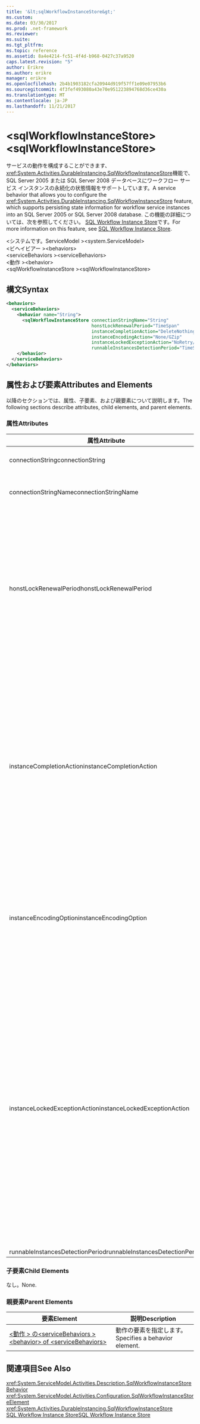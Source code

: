 ```yaml
---
title: '&lt;sqlWorkflowInstanceStore&gt;'
ms.custom: 
ms.date: 03/30/2017
ms.prod: .net-framework
ms.reviewer: 
ms.suite: 
ms.tgt_pltfrm: 
ms.topic: reference
ms.assetid: 8a4e4214-fc51-4f4d-b968-0427c37a9520
caps.latest.revision: "5"
author: Erikre
ms.author: erikre
manager: erikre
ms.openlocfilehash: 2b4b1903182cfa20944d919f57ff1e09e07953b6
ms.sourcegitcommit: 4f3fef493080a43e70e951223894768d36ce430a
ms.translationtype: MT
ms.contentlocale: ja-JP
ms.lasthandoff: 11/21/2017
---
```

# <a name="ltsqlworkflowinstancestoregt"></a><span data-ttu-id="3df35-102">&lt;sqlWorkflowInstanceStore&gt;</span><span class="sxs-lookup"><span data-stu-id="3df35-102">&lt;sqlWorkflowInstanceStore&gt;</span></span>
<span data-ttu-id="3df35-103">サービスの動作を構成することができます、<xref:System.Activities.DurableInstancing.SqlWorkflowInstanceStore>機能で、SQL Server 2005 または SQL Server 2008 データベースにワークフロー サービス インスタンスの永続化の状態情報をサポートしています。</span><span class="sxs-lookup"><span data-stu-id="3df35-103">A service behavior that allows you to configure the <xref:System.Activities.DurableInstancing.SqlWorkflowInstanceStore> feature, which supports persisting state information for workflow service instances into an SQL Server 2005 or SQL Server 2008 database.</span></span> <span data-ttu-id="3df35-104">この機能の詳細については、次を参照してください。 [SQL Workflow Instance Store](../../../../../docs/framework/windows-workflow-foundation/sql-workflow-instance-store.md)です。</span><span class="sxs-lookup"><span data-stu-id="3df35-104">For more information on this feature, see [SQL Workflow Instance Store](../../../../../docs/framework/windows-workflow-foundation/sql-workflow-instance-store.md).</span></span>  
  
<span data-ttu-id="3df35-105">\<システムです。ServiceModel ></span><span class="sxs-lookup"><span data-stu-id="3df35-105">\<system.ServiceModel></span></span>  
<span data-ttu-id="3df35-106">\<ビヘイビアー ></span><span class="sxs-lookup"><span data-stu-id="3df35-106">\<behaviors></span></span>  
<span data-ttu-id="3df35-107">\<serviceBehaviors ></span><span class="sxs-lookup"><span data-stu-id="3df35-107">\<serviceBehaviors></span></span>  
<span data-ttu-id="3df35-108">\<動作 ></span><span class="sxs-lookup"><span data-stu-id="3df35-108">\<behavior></span></span>  
<span data-ttu-id="3df35-109">\<sqlWorkflowInstanceStore ></span><span class="sxs-lookup"><span data-stu-id="3df35-109">\<sqlWorkflowInstanceStore></span></span>  
  
## <a name="syntax"></a><span data-ttu-id="3df35-110">構文</span><span class="sxs-lookup"><span data-stu-id="3df35-110">Syntax</span></span>  
  
```xml  
<behaviors>
  <serviceBehaviors>
    <behavior name="String">
      <sqlWorkflowInstanceStore connectionStringName="String" 
                                honstLockRenewalPeriod="TimeSpan" 
                                instanceCompletionAction="DeleteNothing/DeleteAll" 
                                instanceEncodingAction="None/GZip" 
                                instanceLockedExceptionAction="NoRetry/BasicRetry/AggressiveRetry" 
                                runnableInstancesDetectionPeriod="TimeSpan" />
    </behavior>
  </serviceBehaviors>
</behaviors>  
```  
  
## <a name="attributes-and-elements"></a><span data-ttu-id="3df35-111">属性および要素</span><span class="sxs-lookup"><span data-stu-id="3df35-111">Attributes and Elements</span></span>  
 <span data-ttu-id="3df35-112">以降のセクションでは、属性、子要素、および親要素について説明します。</span><span class="sxs-lookup"><span data-stu-id="3df35-112">The following sections describe attributes, child elements, and parent elements.</span></span>  
  
### <a name="attributes"></a><span data-ttu-id="3df35-113">属性</span><span class="sxs-lookup"><span data-stu-id="3df35-113">Attributes</span></span>  
  
|<span data-ttu-id="3df35-114">属性</span><span class="sxs-lookup"><span data-stu-id="3df35-114">Attribute</span></span>|<span data-ttu-id="3df35-115">説明</span><span class="sxs-lookup"><span data-stu-id="3df35-115">Description</span></span>|  
|---------------|-----------------|  
|<span data-ttu-id="3df35-116">connectionString</span><span class="sxs-lookup"><span data-stu-id="3df35-116">connectionString</span></span>|<span data-ttu-id="3df35-117">基になる永続性データベースへの接続に使用する接続文字列を含む文字列です。</span><span class="sxs-lookup"><span data-stu-id="3df35-117">A string that contains a connection string used to connect to an underlying persistence database.</span></span>|  
|<span data-ttu-id="3df35-118">connectionStringName</span><span class="sxs-lookup"><span data-stu-id="3df35-118">connectionStringName</span></span>|<span data-ttu-id="3df35-119">データベース サーバーに名前付き接続文字列を含む文字列です。</span><span class="sxs-lookup"><span data-stu-id="3df35-119">A string that contains a named connection string to the database server.</span></span> <span data-ttu-id="3df35-120">名前付き接続文字列の例は、"DefaultConnectionString"です。</span><span class="sxs-lookup"><span data-stu-id="3df35-120">An example of a named connection string is "DefaultConnectionString".</span></span>|  
|<span data-ttu-id="3df35-121">honstLockRenewalPeriod</span><span class="sxs-lookup"><span data-stu-id="3df35-121">honstLockRenewalPeriod</span></span>|<span data-ttu-id="3df35-122">ホストがインスタンスのロックを更新するまでの時間を指定する Timespan 値。</span><span class="sxs-lookup"><span data-stu-id="3df35-122">A Timespan value that specifies the time period in which the host must renew the lock on an instance.</span></span> <span data-ttu-id="3df35-123">指定した時間内にホストがロックを更新しない場合は、インスタンスのロックが解除され、他のホストがそのインスタンスを使用できるようになります。</span><span class="sxs-lookup"><span data-stu-id="3df35-123">If the host does not renew the lock in the specified time period, the instance is unlocked and may be picked up by another host.</span></span><br /><br /> <span data-ttu-id="3df35-124">ワークフローをアンロードすることは、同時に、永続化することも意味します。</span><span class="sxs-lookup"><span data-stu-id="3df35-124">Unloading a workflow implies that it is also persisted.</span></span> <span data-ttu-id="3df35-125">この属性は、ワークフロー インスタンスが永続化し、アンロードした直後にゼロに設定されている場合、ワークフローはアイドル状態になります。</span><span class="sxs-lookup"><span data-stu-id="3df35-125">If this attribute is set to zero the workflow instance is persisted and unloaded immediately after the workflow becomes idle.</span></span> <span data-ttu-id="3df35-126">この属性を TimeSpan.MaxValue を効果的に設定すると、アンロード操作が無効にします。</span><span class="sxs-lookup"><span data-stu-id="3df35-126">Setting this attribute to TimeSpan.MaxValue effectively disables the unload operation.</span></span> <span data-ttu-id="3df35-127">アイドル状態になったワークフロー インスタンスはアンロードされません。</span><span class="sxs-lookup"><span data-stu-id="3df35-127">Idle workflow instances are never unloaded.</span></span>|  
|<span data-ttu-id="3df35-128">instanceCompletionAction</span><span class="sxs-lookup"><span data-stu-id="3df35-128">instanceCompletionAction</span></span>|<span data-ttu-id="3df35-129">ワークフロー インスタンス完了後にワークフロー インスタンス データを永続化ストアに保持するか、またはその時点で削除するかを指定する値。</span><span class="sxs-lookup"><span data-stu-id="3df35-129">A value that specifies whether workflow instance data is kept in the persistence store after the workflow instance completes or if it is deleted at that point.</span></span> <span data-ttu-id="3df35-130">この値は、<xref:System.Activities.DurableInstancing.InstanceCompletionAction> 型です。</span><span class="sxs-lookup"><span data-stu-id="3df35-130">This value is of type <xref:System.Activities.DurableInstancing.InstanceCompletionAction>.</span></span><br /><br /> <span data-ttu-id="3df35-131">列挙されるアクションは、インスタンスがその操作を完了したとき、永続化ストアからインスタンス データを削除するかどうかで構成されます。</span><span class="sxs-lookup"><span data-stu-id="3df35-131">The enumerated actions consist of deleting the instance data from the persistence store or not deleting the instance data from the persistence store, when the instance has completed its operation.</span></span><br /><br /> <span data-ttu-id="3df35-132">完了後にインスタンスを保持すると、永続性データベースが急速に増大して、データベースのパフォーマンスに影響します。</span><span class="sxs-lookup"><span data-stu-id="3df35-132">Keeping instances after completion causes the persistence database to grow rapidly and this affects the performance of the database.</span></span> <span data-ttu-id="3df35-133">データベースのパフォーマンスがパフォーマンス要件を満たすレベルになるように、これらのレコードを定期的に削除するパージ ポリシーを構成する必要があります。</span><span class="sxs-lookup"><span data-stu-id="3df35-133">You should configure a database purge policy to delete these records periodically to ensure that the performance of the database is at the level that satisfy your performance requirements.</span></span>|  
|<span data-ttu-id="3df35-134">instanceEncodingOption</span><span class="sxs-lookup"><span data-stu-id="3df35-134">instanceEncodingOption</span></span>|<span data-ttu-id="3df35-135">インスタンス状態情報を永続化ストアに格納する前に、GZip アルゴリズムで圧縮するかどうかを指定する、省略可能な値。</span><span class="sxs-lookup"><span data-stu-id="3df35-135">An optional value that specifies  whether the instance state information is compressed using the GZip algorithm before the information is saved in the persistence store..</span></span> <span data-ttu-id="3df35-136">この値は、`System.Activities.DurableInstancing.InstanceEncodingAction` 型です。</span><span class="sxs-lookup"><span data-stu-id="3df35-136">This value is of type `System.Activities.DurableInstancing.InstanceEncodingAction`.</span></span> <span data-ttu-id="3df35-137">このプロパティの使用可能な値は"None"、圧縮、および"GZip"は、データは圧縮され、gzip アルゴリズムを使用して、そのインスタンスの指定がないを指定します。</span><span class="sxs-lookup"><span data-stu-id="3df35-137">Possible values for this property are "None", which specifies no compression, and "GZip", which specifies that instance data is compressed and uses the gzip algorithm.</span></span>|  
|<span data-ttu-id="3df35-138">instanceLockedExceptionAction</span><span class="sxs-lookup"><span data-stu-id="3df35-138">instanceLockedExceptionAction</span></span>|<span data-ttu-id="3df35-139">現在、他のホストにロックされているインスタンスをホストがロックしようとしたときにスローされる例外への応答として発生するアクションを指定する値。</span><span class="sxs-lookup"><span data-stu-id="3df35-139">A value that specifies the action that occurs in response to an exception that is thrown when the host tries to lock an instance because the instance is currently locked by another host.</span></span> <span data-ttu-id="3df35-140">この値は、<xref:System.Activities.DurableInstancing.InstanceLockedExceptionAction> 型です。</span><span class="sxs-lookup"><span data-stu-id="3df35-140">This value is of type <xref:System.Activities.DurableInstancing.InstanceLockedExceptionAction>.</span></span><br /><br /> <span data-ttu-id="3df35-141">このフィールドで使用できるオプションは、None、Basic Retry、および Aggressive Retry です。</span><span class="sxs-lookup"><span data-stu-id="3df35-141">The options allowed for this field are: None, Basic Retry, and Aggressive Retry.</span></span> <span data-ttu-id="3df35-142">既定値は None です。</span><span class="sxs-lookup"><span data-stu-id="3df35-142">The default value is None.</span></span> <span data-ttu-id="3df35-143">これら 3 つのオプションの説明を次に示します。</span><span class="sxs-lookup"><span data-stu-id="3df35-143">The following list provides you with the descriptions for these three options:</span></span><br /><br /> <span data-ttu-id="3df35-144">- なし。</span><span class="sxs-lookup"><span data-stu-id="3df35-144">-   None.</span></span> <span data-ttu-id="3df35-145">サービス ホストはインスタンスをロックしようとせず、<xref:System.Runtime.DurableInstancing.InstanceLockedException> を呼び出し元に渡します。</span><span class="sxs-lookup"><span data-stu-id="3df35-145">The service host does not attempt to lock the instance and passes the <xref:System.Runtime.DurableInstancing.InstanceLockedException> to the caller.</span></span><br /><span data-ttu-id="3df35-146">-基本的な再試行してください。</span><span class="sxs-lookup"><span data-stu-id="3df35-146">-   Basic Retry.</span></span> <span data-ttu-id="3df35-147">サービス ホストは一定の再試行間隔でインスタンスのロックを再試行し、シーケンスの最後に例外を呼び出し元に渡します。</span><span class="sxs-lookup"><span data-stu-id="3df35-147">The service host reattempts to lock the instance with a linear retry interval and passes the exception to the caller at the end of the sequence.</span></span><br /><span data-ttu-id="3df35-148">-積極的な再試行します。</span><span class="sxs-lookup"><span data-stu-id="3df35-148">-   Aggressive Retry.</span></span> <span data-ttu-id="3df35-149">サービス ホストは指数関数的に増加する遅延を使用してインスタンスのロックを再試行し、シーケンスの最後に <xref:System.Runtime.DurableInstancing.InstanceLockedException> を呼び出し元に渡します。</span><span class="sxs-lookup"><span data-stu-id="3df35-149">The service host reattempts to lock the instance with an exponentially increasing delay and passes the <xref:System.Runtime.DurableInstancing.InstanceLockedException> to the caller at the end of the sequence.</span></span>|  
|<span data-ttu-id="3df35-150">runnableInstancesDetectionPeriod</span><span class="sxs-lookup"><span data-stu-id="3df35-150">runnableInstancesDetectionPeriod</span></span>||  
  
### <a name="child-elements"></a><span data-ttu-id="3df35-151">子要素</span><span class="sxs-lookup"><span data-stu-id="3df35-151">Child Elements</span></span>  
 <span data-ttu-id="3df35-152">なし。</span><span class="sxs-lookup"><span data-stu-id="3df35-152">None.</span></span>  
  
### <a name="parent-elements"></a><span data-ttu-id="3df35-153">親要素</span><span class="sxs-lookup"><span data-stu-id="3df35-153">Parent Elements</span></span>  
  
|<span data-ttu-id="3df35-154">要素</span><span class="sxs-lookup"><span data-stu-id="3df35-154">Element</span></span>|<span data-ttu-id="3df35-155">説明</span><span class="sxs-lookup"><span data-stu-id="3df35-155">Description</span></span>|  
|-------------|-----------------|  
|[<span data-ttu-id="3df35-156">\<動作 > の\<serviceBehaviors ></span><span class="sxs-lookup"><span data-stu-id="3df35-156">\<behavior> of \<serviceBehaviors></span></span>](../../../../../docs/framework/configure-apps/file-schema/windows-workflow-foundation/behavior-of-servicebehaviors-of-workflow.md)|<span data-ttu-id="3df35-157">動作の要素を指定します。</span><span class="sxs-lookup"><span data-stu-id="3df35-157">Specifies a behavior element.</span></span>|  
  
## <a name="see-also"></a><span data-ttu-id="3df35-158">関連項目</span><span class="sxs-lookup"><span data-stu-id="3df35-158">See Also</span></span>  
 <xref:System.ServiceModel.Activities.Description.SqlWorkflowInstanceStoreBehavior>  
 <xref:System.ServiceModel.Activities.Configuration.SqlWorkflowInstanceStoreElement>  
 <xref:System.Activities.DurableInstancing.SqlWorkflowInstanceStore>  
 [<span data-ttu-id="3df35-159">SQL Workflow Instance Store</span><span class="sxs-lookup"><span data-stu-id="3df35-159">SQL Workflow Instance Store</span></span>](../../../../../docs/framework/windows-workflow-foundation/sql-workflow-instance-store.md)
